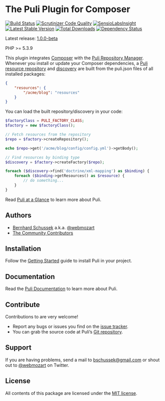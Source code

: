 The Puli Plugin for Composer
============================

[![Build Status](https://travis-ci.org/puli/composer-plugin.svg?branch=1.0.0-beta)](https://travis-ci.org/puli/composer-plugin)
[![Scrutinizer Code Quality](https://scrutinizer-ci.com/g/puli/composer-plugin/badges/quality-score.png?b=1.0.0-beta)](https://scrutinizer-ci.com/g/puli/composer-plugin/?branch=1.0.0-beta)
[![SensioLabsInsight](https://insight.sensiolabs.com/projects/2c283cc0-acfd-4761-99d1-6b503f8b152f/mini.png)](https://insight.sensiolabs.com/projects/2c283cc0-acfd-4761-99d1-6b503f8b152f)
[![Latest Stable Version](https://poser.pugx.org/puli/composer-plugin/v/stable.svg)](https://packagist.org/packages/puli/composer-plugin)
[![Total Downloads](https://poser.pugx.org/puli/composer-plugin/downloads.svg)](https://packagist.org/packages/puli/composer-plugin)
[![Dependency Status](https://www.versioneye.com/php/puli:composer-plugin/1.0.0/badge.svg)](https://www.versioneye.com/php/puli:composer-plugin/1.0.0)

Latest release: [1.0.0-beta](https://packagist.org/packages/puli/composer-plugin#1.0.0-beta)

PHP >= 5.3.9

This plugin integrates [Composer] with the [Puli Repository Manager]. Whenever
you install or update your Composer dependencies, a [Puli resource repository] 
and [discovery] are built from the puli.json files of all installed packages:

```json
{
    "resources": {
        "/acme/blog": "resources"
    }
}
```

You can load the built repository/discovery in your code:

```php
$factoryClass = PULI_FACTORY_CLASS;
$factory = new $factoryClass();

// Fetch resources from the repository
$repo = $factory->createRepository();

echo $repo->get('/acme/blog/config/config.yml')->getBody();

// Find resources by binding type
$discovery = $factory->createFactory($repo);

foreach ($discovery->find('doctrine/xml-mapping') as $binding) {
    foreach ($binding->getResources() as $resource) {
        // do something...
    }
}
```

Read [Puli at a Glance] to learn more about Puli.

Authors
-------

* [Bernhard Schussek] a.k.a. [@webmozart]
* [The Community Contributors]

Installation
------------

Follow the [Getting Started] guide to install Puli in your project.

Documentation
-------------

Read the [Puli Documentation] to learn more about Puli.

Contribute
----------

Contributions to are very welcome!

* Report any bugs or issues you find on the [issue tracker].
* You can grab the source code at Puli’s [Git repository].

Support
-------

If you are having problems, send a mail to bschussek@gmail.com or shout out to
[@webmozart] on Twitter.

License
-------

All contents of this package are licensed under the [MIT license].

[Bernhard Schussek]: http://webmozarts.com
[The Community Contributors]: https://github.com/puli/composer-plugin/graphs/contributors
[Puli Repository Manager]: https://github.com/puli/repository-manager
[Puli resource repository]: https://github.com/puli/repository
[discovery]: https://github.com/puli/discovery
[Composer]: https://getcomposer.org
[Getting Started]: http://docs.puli.io/en/latest/getting-started.html
[Puli Documentation]: http://docs.puli.io/en/latest/index.html
[Puli at a Glance]: http://docs.puli.io/en/latest/at-a-glance.html
[issue tracker]: https://github.com/puli/issues/issues
[Git repository]: https://github.com/puli/composer-plugin
[@webmozart]: https://twitter.com/webmozart
[MIT license]: LICENSE
